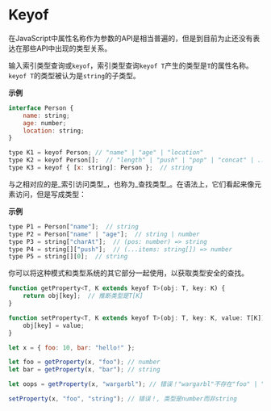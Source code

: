 # Keyof

在JavaScript中属性名称作为参数的API是相当普遍的，但是到目前为止还没有表达在那些API中出现的类型关系。

输入索引类型查询或`keyof`，索引类型查询`keyof T`产生的类型是`T`的属性名称。`keyof T`的类型被认为是`string`的子类型。

**示例**

```javascript
interface Person {
    name: string;
    age: number;
    location: string;
}

type K1 = keyof Person; // "name" | "age" | "location"
type K2 = keyof Person[];  // "length" | "push" | "pop" | "concat" | ...
type K3 = keyof { [x: string]: Person };  // string
```

与之相对应的是_索引访问类型_，也称为_查找类型_。在语法上，它们看起来像元素访问，但是写成类型：

**示例**

```javascript
type P1 = Person["name"];  // string
type P2 = Person["name" | "age"];  // string | number
type P3 = string["charAt"];  // (pos: number) => string
type P4 = string[]["push"];  // (...items: string[]) => number
type P5 = string[][0];  // string
```

你可以将这种模式和类型系统的其它部分一起使用，以获取类型安全的查找。

```javascript
function getProperty<T, K extends keyof T>(obj: T, key: K) {
    return obj[key];  // 推断类型是T[K]
}

function setProperty<T, K extends keyof T>(obj: T, key: K, value: T[K]) {
    obj[key] = value;
}

let x = { foo: 10, bar: "hello!" };

let foo = getProperty(x, "foo"); // number
let bar = getProperty(x, "bar"); // string

let oops = getProperty(x, "wargarbl"); // 错误！"wargarbl"不存在"foo" | "bar"中

setProperty(x, "foo", "string"); // 错误！, 类型是number而非string
```

